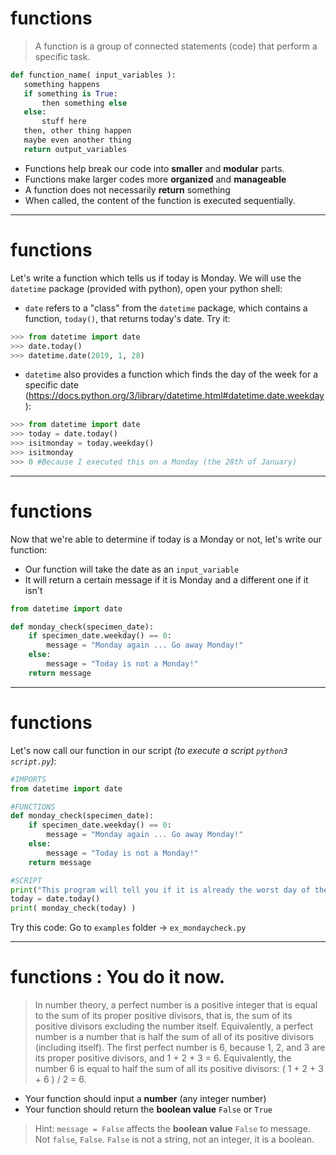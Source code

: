 <!-- $theme: default -->
<!-- footer: #python - 03  -->
<!-- $size: 16:9 -->
<!-- page_number: true -->

# functions

> A function is a group of connected statements (code) that perform a specific task.

```python
def function_name( input_variables ):
   something happens
   if something is True:
       then something else
   else:
       stuff here
   then, other thing happen
   maybe even another thing
   return output_variables
```

* Functions help break our code into **smaller** and **modular** parts. 
* Functions make larger codes more **organized** and **manageable**
* A function does not necessarily **return** something
* When called, the content of the function is executed sequentially.

---

# functions

Let's write a function which tells us if today is Monday.
We will use the `datetime` package (provided with python), open your python shell:

* `date` refers to a "class" from the `datetime` package, which contains a function, `today()`, that returns today's date. Try it:

```python
>>> from datetime import date
>>> date.today()
>>> datetime.date(2019, 1, 28)
```
* `datetime` also provides a function which finds the day of the week for a specific date (https://docs.python.org/3/library/datetime.html#datetime.date.weekday):
```python
>>> from datetime import date
>>> today = date.today()
>>> isitmonday = today.weekday()
>>> isitmonday
>>> 0 #Because I executed this on a Monday (the 28th of January)
```
<!-- *footer:   -->

---

# functions

Now that we're able to determine if today is a Monday or not, let's write our function:

* Our function will take the date as an `input_variable`
* It will return a certain message if it is Monday and a different one if it isn't

```python
from datetime import date

def monday_check(specimen_date):
    if specimen_date.weekday() == 0:
        message = "Monday again ... Go away Monday!"
    else:
        message = "Today is not a Monday!"
    return message
```
---

# functions
Let's now call our function in our script *(to execute a script `python3 script.py`)*:
```python
#IMPORTS
from datetime import date

#FUNCTIONS
def monday_check(specimen_date):
    if specimen_date.weekday() == 0:
        message = "Monday again ... Go away Monday!"
    else:
        message = "Today is not a Monday!"
    return message

#SCRIPT
print("This program will tell you if it is already the worst day of the week.")
today = date.today()
print( monday_check(today) )
```
Try this code: Go to `examples` folder -> `ex_mondaycheck.py`
 
---
 
# functions : You do it now.
 
 > In number theory, a perfect number is a positive integer that is equal to the sum of its proper positive divisors, that is, the sum of its positive divisors excluding the number itself. Equivalently, a perfect number is a number that is half the sum of all of its positive divisors (including itself).
>The first perfect number is 6, because 1, 2, and 3 are its proper positive divisors, and 1 + 2 + 3 = 6. 
>Equivalently, the number 6 is equal to half the sum of all its positive divisors: ( 1 + 2 + 3 + 6 ) / 2 = 6. 
 
* Your function should input a **number** (any integer number)
* Your function should return the **boolean value** `False` or `True`

> Hint: `message = False` affects the **boolean value** `False` to message. Not `false`, `False`. `False` is not a string, not an integer, it is a boolean.
 
<!-- *footer: Solution : https://www.w3resource.com/python-exercises/python-functions-exercise-11.php  -->
